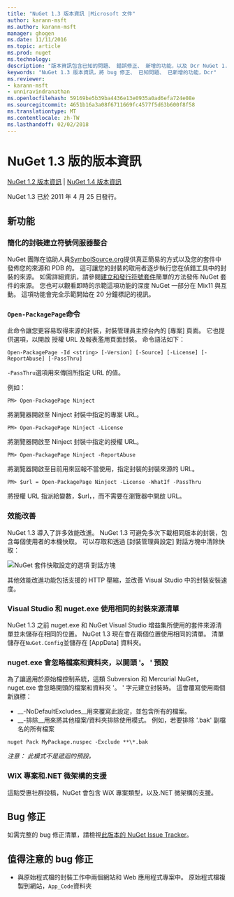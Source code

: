 ```yaml
---
title: "NuGet 1.3 版本資訊 |Microsoft 文件"
author: karann-msft
ms.author: karann-msft
manager: ghogen
ms.date: 11/11/2016
ms.topic: article
ms.prod: nuget
ms.technology: 
description: "版本資訊包含已知的問題、 錯誤修正、 新增的功能，以及 Dcr NuGet 1.3。"
keywords: "NuGet 1.3 版本資訊，將 bug 修正、 已知問題、 已新增的功能，Dcr"
ms.reviewer:
- karann-msft
- unniravindranathan
ms.openlocfilehash: 59169be5b39ba4436e13e0935a0ad6efa724e08e
ms.sourcegitcommit: 4651b16a3a08f6711669fc4577f5d63b600f8f58
ms.translationtype: MT
ms.contentlocale: zh-TW
ms.lasthandoff: 02/02/2018
---
```

# <a name="nuget-13-release-notes"></a>NuGet 1.3 版的版本資訊

[NuGet 1.2 版本資訊](../release-notes/nuget-1.2.md) | [NuGet 1.4 版本資訊](../release-notes/nuget-1.4.md)

NuGet 1.3 已於 2011 年 4 月 25 日發行。

## <a name="new-features"></a>新功能

### <a name="streamlined-package-creation-with-symbol-server-integration"></a>簡化的封裝建立符號伺服器整合

NuGet 團隊在協助人員[SymbolSource.org](http://www.symbolsource.org/)提供真正簡易的方式以及您的套件中發佈您的來源和 PDB 的。 這可讓您的封裝的取用者逐步執行您在偵錯工具中的封裝的來源。 如需詳細資訊，請參閱[建立和發行符號套件](../create-packages/symbol-packages.md)簡單的方法發佈 NuGet 套件的來源。 您也可以觀看即時的示範這項功能的深度 NuGet 一部分在 Mix11 與互動。 這項功能會完全示範開始在 20 分鐘標記的視訊。

### <a name="open-packagepage-command"></a>`Open-PackagePage`命令

此命令讓您更容易取得來源的封裝，封裝管理員主控台內的 [專案] 頁面。 它也提供選項，以開啟 授權 URL 及報表濫用頁面封裝。
命令語法如下：

    Open-PackagePage -Id <string> [-Version] [-Source] [-License] [-ReportAbuse] [-PassThru]

`-PassThru`選項用來傳回所指定 URL 的值。

例如：

    PM> Open-PackagePage Ninject

將瀏覽器開啟至 Ninject 封裝中指定的專案 URL。

    PM> Open-PackagePage Ninject -License

將瀏覽器開啟至 Ninject 封裝中指定的授權 URL。

    PM> Open-PackagePage Ninject -ReportAbuse

將瀏覽器開啟至目前用來回報不當使用，指定封裝的封裝來源的 URL。

    PM> $url = Open-PackagePage Ninject -License -WhatIf -PassThru

將授權 URL 指派給變數，$url，，而不需要在瀏覽器中開啟 URL。

### <a name="performance-improvements"></a>效能改善

NuGet 1.3 導入了許多效能改進。 NuGet 1.3 可避免多次下載相同版本的封裝，包含每個使用者的本機快取。 可以存取和透過 [封裝管理員設定] 對話方塊中清除快取：

![NuGet 套件快取設定的選項 對話方塊](./media/nuget-options.png)

其他效能改進功能包括支援的 HTTP 壓縮，並改善 Visual Studio 中的封裝安裝速度。

### <a name="visual-studio-and-nugetexe-uses-the-same-list-of-package-sources"></a>Visual Studio 和 nuget.exe 使用相同的封裝來源清單

NuGet 1.3 之前 nuget.exe 和 NuGet Visual Studio 增益集所使用的套件來源清單並未儲存在相同的位置。 NuGet 1.3 現在會在兩個位置使用相同的清單。 清單儲存在`NuGet.Config`並儲存在 [AppData] 資料夾。

### <a name="nugetexe-ignores-files-and-folders-that-start-with--by-default"></a>nuget.exe 會忽略檔案和資料夾，以開頭 '。 ' 預設

為了讓適用於原始檔控制系統，這類 Subversion 和 Mercurial NuGet，nuget.exe 會忽略開頭的檔案和資料夾 '。 ' 字元建立封裝時。 這會覆寫使用兩個新旗標：

* __-NoDefaultExcludes__用來覆寫此設定，並包含所有的檔案。
* __-排除__用來將其他檔案/資料夾排除使用模式。 例如，若要排除 '.bak' 副檔名的所有檔案

```
nuget Pack MyPackage.nuspec -Exclude **\*.bak
```  

_注意： 此模式不是遞迴的預設。_

### <a name="support-for-wix-projects-and-the-net-micro-framework"></a>WiX 專案和.NET 微架構的支援

這點受惠社群投稿，NuGet 會包含 WiX 專案類型，以及.NET 微架構的支援。

## <a name="bug-fixes"></a>Bug 修正

如需完整的 bug 修正清單，請檢視[此版本的 NuGet Issue Tracker](http://nuget.codeplex.com/workitem/list/advanced?keyword=&status=All&type=All&priority=All&release=NuGet%201.3&assignedTo=All&component=All&sortField=LastUpdatedDate&sortDirection=Descending&page=0)。

## <a name="bug-fixes-worth-noting"></a>值得注意的 bug 修正

* 與原始程式檔的封裝工作中兩個網站和 Web 應用程式專案中。
原始程式檔複製到網站，`App_Code`資料夾
